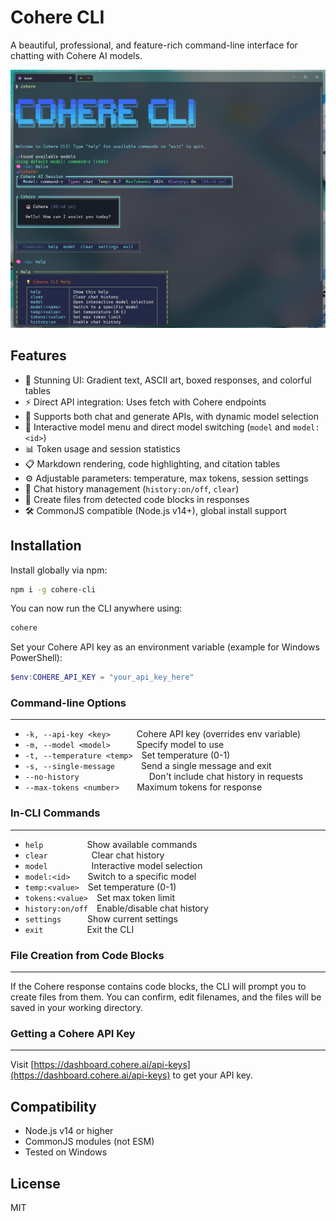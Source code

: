 # Cohere CLI

A beautiful, professional, and feature-rich command-line interface for chatting with Cohere AI models.

![Cohere CLI Screenshot](docs/cli.png)

## Features

- 🌈 Stunning UI: Gradient text, ASCII art, boxed responses, and colorful tables
- ⚡ Direct API integration: Uses fetch with Cohere endpoints
- 🤖 Supports both chat and generate APIs, with dynamic model selection
- 🔄 Interactive model menu and direct model switching (`model` and `model:<id>`)
- 📊 Token usage and session statistics
- 📋 Markdown rendering, code highlighting, and citation tables
- ⚙️ Adjustable parameters: temperature, max tokens, session settings
- 💬 Chat history management (`history:on/off`, `clear`)
- 📝 Create files from detected code blocks in responses
- 🛠️ CommonJS compatible (Node.js v14+), global install support


## Installation

Install globally via npm:

```sh
npm i -g cohere-cli
```

You can now run the CLI anywhere using:

```sh
cohere
```

Set your Cohere API key as an environment variable (example for Windows PowerShell):

```powershell
$env:COHERE_API_KEY = "your_api_key_here"
```


### Command-line Options
---


- `-k, --api-key <key>`   Cohere API key (overrides env variable)
- `-m, --model <model>`   Specify model to use
- `-t, --temperature <temp>` Set temperature (0-1)
- `-s, --single-message`   Send a single message and exit
- `--no-history`        Don't include chat history in requests
- `--max-tokens <number>`  Maximum tokens for response

### In-CLI Commands
---

- `help`     Show available commands
- `clear`     Clear chat history
- `model`     Interactive model selection
- `model:<id>`  Switch to a specific model
- `temp:<value>` Set temperature (0-1)
- `tokens:<value>` Set max token limit
- `history:on/off` Enable/disable chat history
- `settings`   Show current settings
- `exit`     Exit the CLI

### File Creation from Code Blocks
---

If the Cohere response contains code blocks, the CLI will prompt you to create files from them. You can confirm, edit filenames, and the files will be saved in your working directory.

### Getting a Cohere API Key
---

Visit [https://dashboard.cohere.ai/api-keys](https://dashboard.cohere.ai/api-keys) to get your API key.

## Compatibility

- Node.js v14 or higher
- CommonJS modules (not ESM)
- Tested on Windows

## License

MIT
